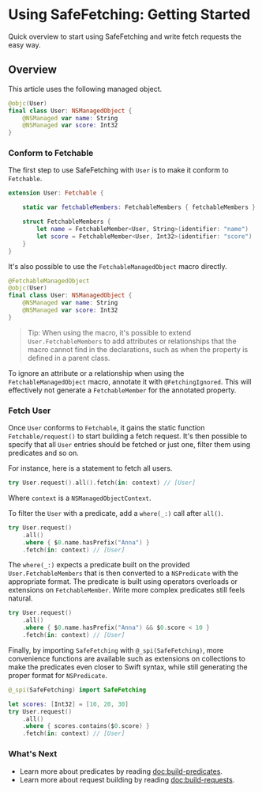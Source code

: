 # Using SafeFetching: Getting Started

Quick overview to start using SafeFetching and write fetch requests the easy way.

## Overview
This article uses the following managed object.

```swift
@objc(User)
final class User: NSManagedObject {
    @NSManaged var name: String
    @NSManaged var score: Int32
}
```

### Conform to Fetchable
The first step to use SafeFetching with `User` is to make it conform to ``Fetchable``.

```swift
extension User: Fetchable {

    static var fetchableMembers: FetchableMembers { fetchableMembers }

    struct FetchableMembers {
        let name = FetchableMember<User, String>(identifier: "name")
        let score = FetchableMember<User, Int32>(identifier: "score")
    }
}
```

It's also possible to use the `FetchableManagedObject` macro directly.

```swift
@FetchableManagedObject
@objc(User)
final class User: NSManagedObject {
    @NSManaged var name: String
    @NSManaged var score: Int32
}
```
> Tip: When using the macro, it's possible to extend `User.FetchableMembers` to add attributes or relationships that the macro cannot find in the declarations, such as when the property is defined in a parent class.

To ignore an attribute or a relationship when using the `FetchableManagedObject` macro, annotate it with `@FetchingIgnored`. This will effectively not generate a `FetchableMember` for the annotated property.

### Fetch User
Once `User` conforms to `Fetchable`, it gains the static function ``Fetchable/request()`` to start building a fetch request. It's then possible to specify that all `User` entries should be fetched or just one, filter them using predicates and so on.

For instance, here is a statement to fetch all users.

```swift
try User.request().all().fetch(in: context) // [User]
```
Where `context` is a `NSManagedObjectContext`.

To filter the `User` with a predicate, add a `where(_:)` call after `all()`.

```swift
try User.request()
    .all()
    .where { $0.name.hasPrefix("Anna") }
    .fetch(in: context) // [User]
```

The `where(_:)` expects a predicate built on the provided `User.FetchableMembers` that is then converted to a `NSPredicate` with the appropriate format. The predicate is built using operators overloads or extensions on `FetchableMember`. Write more complex predicates still feels natural.

```swift
try User.request()
    .all()
    .where { $0.name.hasPrefix("Anna") && $0.score < 10 }
    .fetch(in: context) // [User]
```

Finally, by importing `SafeFetching` with `@_spi(SafeFetching)`, more convenience functions are available such as extensions on collections to make the predicates even closer to Swift syntax, while still generating the proper format for `NSPredicate`.


```swift
@_spi(SafeFetching) import SafeFetching

let scores: [Int32] = [10, 20, 30]
try User.request()
    .all()
    .where { scores.contains($0.score) }
    .fetch(in: context) // [User]
```

### What's Next
- Learn more about predicates by reading <doc:build-predicates>.
- Learn more about request building by reading <doc:build-requests>.
